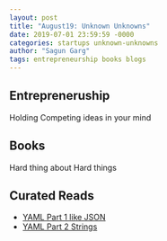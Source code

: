 ```yaml
---
layout: post
title: "August19: Unknown Unknowns"
date: 2019-07-01 23:59:59 -0000
categories: startups unknown-unknowns
author: "Sagun Garg"
tags: entrepreneurship books blogs
---
```


## Entrepreneruship
Holding Competing ideas in your mind

## Books
Hard thing about Hard things 

## Curated Reads
 - [YAML Part 1 like JSON](https://alisoftware.github.io/yaml/2021/08/17/yaml-part1-json/)
 - [YAML Part 2 Strings](https://alisoftware.github.io/yaml/2021/08/19/yaml-part2-strings/)
